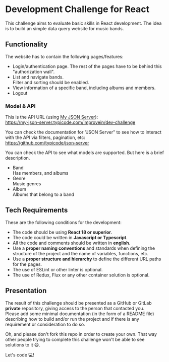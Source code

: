 # Development Challenge for React

This challenge aims to evaluate basic skills in React development. The idea is to build an simple data query website for music bands.

## Functionality

The website has to contain the following pages/features:
* Login/authentication page. The rest of the pages have to be behind this "authorization wall".
* List and navigate bands.<br/>
  Filter and sorting should be enabled.
* View information of a specific band, including albums and members.
* Logout


### Model & API

This is the API URL (using [My JSON Server](https://my-json-server.typicode.com/)):<br/>
https://my-json-server.typicode.com/improvein/dev-challenge

You can check the documentation for "JSON Server" to see how to interact with the API via filters, pagination, etc:<br/>
https://github.com/typicode/json-server

You can check the API to see what models are supported. But here is a brief description.

* Band<br/>
  Has members, and albums
* Genre<br/>
  Music genres
* Album<br/>
  Albums that belong to a band

## Tech Requirements

These are the following conditions for the development:
* The code should be using **React 18 or superior**.
* The code could be written in **Javascript or Typescript**.
* All the code and comments should be written in **english**.
* Use a **proper naming conventions** and standards when defining the structure of the project and the name of variables, functions, etc.
* Use a **proper structure and hierarchy** to define the different URL paths for the pages.
* The use of ESLint or other linter is optional.
* The use of Redux, Flux or any other container solution is optional.

## Presentation

The result of this challenge should be presented as a GitHub or GitLab **private** repository, giving access to the person that contacted you.<br/>
Please add some minimal documentation (in the form of a README file) describing how to build and/or run the project and if there is any requirement or consideration to do so.

Oh, and please don't fork this repo in order to create your own. That way other people trying to complete this challenge won't be able to see solutions to it 😆.

Let's code 💻!
